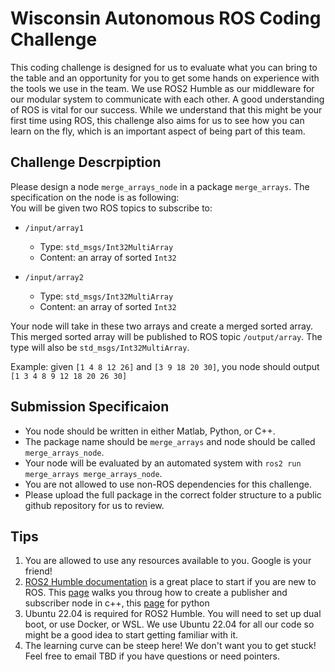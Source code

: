 # Wisconsin Autonomous ROS Coding Challenge

This coding challenge is designed for us to evaluate what you can bring to the table and an opportunity for you to get some hands on experience with the tools we use in the team. We use ROS2 Humble as our middleware for our modular system to communicate with each other. A good understanding of ROS is vital for our success. While we understand that this might be your first time using ROS, this challenge also aims for us to see how you can learn on the fly, which is an important aspect of being part of this team.  

## Challenge Descrpiption

Please design a node `merge_arrays_node` in a package `merge_arrays`. The specification on the node is as following:  
You will be given two ROS topics to subscribe to:  

- `/input/array1`
    - Type: `std_msgs/Int32MultiArray`
    - Content: an array of sorted `Int32`

- `/input/array2`
    - Type: `std_msgs/Int32MultiArray`
    - Content: an array of sorted `Int32`

Your node will take in these two arrays and create a merged sorted array. This merged sorted array will be published to ROS topic `/output/array`. The type will also be `std_msgs/Int32MultiArray`.  

Example: given `[1 4 8 12 26]` and `[3 9 18 20 30]`, you node should output `[1 3 4 8 9 12 18 20 26 30]`  

## Submission Specificaion
- You node should be written in either Matlab, Python, or C++.
- The package name should be `merge_arrays` and node should be called `merge_arrays_node`.
- Your node will be evaluated by an automated system with `ros2 run merge_arrays merge_arrays_node`.
- You are not allowed to use non-ROS dependencies for this challenge.
- Please upload the full package in the correct folder structure to a public github repository for us to review.  



## Tips

1. You are allowed to use any resources available to you. Google is your friend!
2. [ROS2 Humble documentation](https://docs.ros.org/en/foxy/Releases/Release-Humble-Hawksbill.html) is a great place to start if you are new to ROS. This [page](https://docs.ros.org/en/humble/Tutorials/Beginner-Client-Libraries/Writing-A-Simple-Cpp-Publisher-And-Subscriber.html) walks you throug how to create a publisher and subscriber node in c++, this [page](https://docs.ros.org/en/humble/Tutorials/Beginner-Client-Libraries/Writing-A-Simple-Py-Publisher-And-Subscriber.html) for python
3. Ubuntu 22.04 is required for ROS2 Humble. You will need to set up dual boot, or use Docker, or WSL. We use Ubuntu 22.04 for all our code so might be a good idea to start getting familiar with it.
4. The learning curve can be steep here! We don't want you to get stuck! Feel free to email TBD if you have questions or need pointers.

